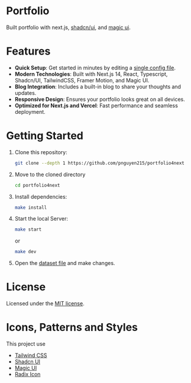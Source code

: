 # Portfolio

Built portfolio with next.js, [shadcn/ui](https://ui.shadcn.com/), and [magic ui](https://magicui.design/).

# Features

- **Quick Setup**: Get started in minutes by editing a [single config file](./src/data/resume.tsx).
- **Modern Technologies**: Built with Next.js 14, React, Typescript, Shadcn/UI, TailwindCSS, Framer Motion, and Magic UI.
- **Blog Integration**: Includes a built-in blog to share your thoughts and updates.
- **Responsive Design**: Ensures your portfolio looks great on all devices.
- **Optimized for Next.js and Vercel**: Fast performance and seamless deployment.

# Getting Started

1. Clone this repository:

   ```bash
   git clone --depth 1 https://github.com/pnguyen215/portfolio4next
   ```

2. Move to the cloned directory

   ```bash
   cd portfolio4next
   ```

3. Install dependencies:

   ```bash
   make install
   ```

4. Start the local Server:

   ```bash
   make start
   ```

   or

   ```bash
   make dev
   ```

5. Open the [dataset file](./src/data/resume.tsx) and make changes.

# License

Licensed under the [MIT license](https://github.com/pnguyen215/portfolio4next/blob/main/LICENSE.md).

# Icons, Patterns and Styles

This project use

- [Tailwind CSS](https://tailwindcss.com/docs/installation)
- [Shadcn UI](https://ui.shadcn.com/)
- [Magic UI](https://magicui.design)
- [Radix Icon](https://www.radix-ui.com/icons)
